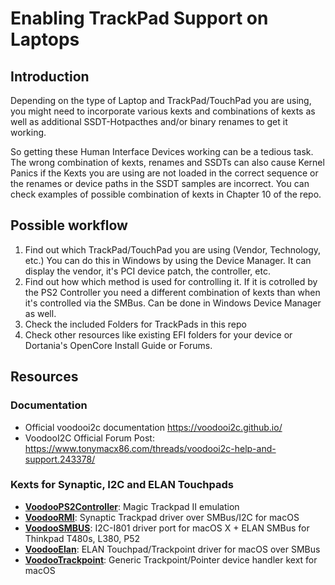 # Enabling TrackPad Support on Laptops

## Introduction
Depending on the type of Laptop and TrackPad/TouchPad you are using, you might need to incorporate various kexts and combinations of kexts as well as additional SSDT-Hotpacthes and/or binary renames to get it working.

So getting these Human Interface Devices working can be a tedious task. The wrong combination of kexts, renames and SSDTs can also cause Kernel Panics if the Kexts you are using are not loaded in the correct sequence or the renames or device paths in the SSDT samples are incorrect. You can check examples of possible combination of kexts in Chapter 10 of the repo.

## Possible workflow
1. Find out which TrackPad/TouchPad you are using (Vendor, Technology, etc.) You can do this in Windows by using the Device Manager. It can display the vendor, it's PCI device patch, the controller, etc.
2. Find out how which method is used for controlling it. If it is cotrolled by the PS2 Controller you need a different combination of kexts than when it's controlled via the SMBus. Can be done in Windows Device Manager as well.
3. Check the included Folders for TrackPads in this repo
4. Check other resources like existing EFI folders for your device or Dortania's OpenCore Install Guide or Forums.

## Resources
### Documentation
* Official voodooi2c documentation https://voodooi2c.github.io/
* VoodooI2C Official Forum Post: https://www.tonymacx86.com/threads/voodooi2c-help-and-support.243378/

### Kexts for Synaptic, I2C and ELAN Touchpads
- [**VoodooPS2Controller**](https://github.com/acidanthera/VoodooPS2): Magic Trackpad II emulation
- [**VoodooRMI**](https://github.com/VoodooSMBus/VoodooRMI): Synaptic Trackpad driver over SMBus/I2C for macOS 
- [**VoodooSMBUS**](https://github.com/VoodooSMBus/VoodooSMBus): I2C-I801 driver port for macOS X + ELAN SMBus for Thinkpad T480s, L380, P52 
- [**VoodooElan**](https://github.com/VoodooSMBus/VoodooElan): ELAN Touchpad/Trackpoint driver for macOS over SMBus 
- [**VoodooTrackpoint**](https://github.com/VoodooSMBus/VoodooTrackpoint):  Generic Trackpoint/Pointer device handler kext for macOS  

